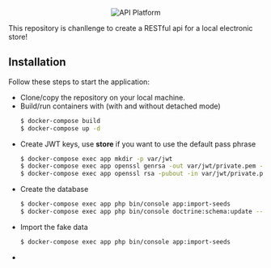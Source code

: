 <p align="center"><img src="https://api-platform.com/logo-250x250.png" alt="API Platform"></p>

This repository is chanllenge to create a RESTful api for a local electronic store!

Installation
------------

Follow these steps to start the application:
* Clone/copy the repository on your local machine.
* Build/run containers with (with and without detached mode)
    ```bash
    $ docker-compose build
    $ docker-compose up -d
    ```
* Create JWT keys, use **store** if you want to use the default pass phrase
    ```bash
    $ docker-compose exec app mkdir -p var/jwt
    $ docker-compose exec app openssl genrsa -out var/jwt/private.pem -aes256 4096
    $ docker-compose exec app openssl rsa -pubout -in var/jwt/private.pem -out var/jwt/public.pem
    ```
* Create the database
    ```bash
    $ docker-compose exec app php bin/console app:import-seeds
    $ docker-compose exec app php bin/console doctrine:schema:update --force
    ```
* Import the fake data
    ```bash
    $ docker-compose exec app php bin/console app:import-seeds
    ```
*
